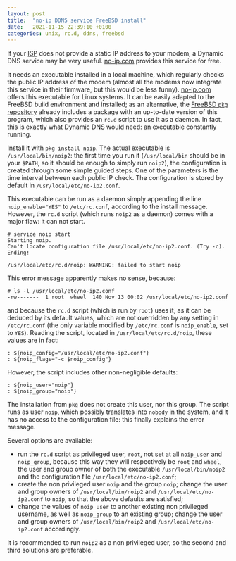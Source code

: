 ```yaml
---
layout: post
title:  "no-ip DDNS service FreeBSD install"
date:   2021-11-15 22:39:10 +0100
categories: unix, rc.d, ddns, freebsd
---
```

If your [ISP][isp] does not provide a static IP address to your modem, a Dynamic DNS service may be very useful. [no-ip.com][no-ip] provides this service for free.

It needs an executable installed in a local machine, which regularly checks the public IP address of the modem (almost all the modems now integrate this service in their firmware, but this would be less funny). [no-ip.com][no-ip] offers this executable for Linux systems. It can be easily adapted to the FreeBSD build environment and installed; as an alternative, the [FreeBSD `pkg` repository][pkg-repository] already includes a package with an up-to-date version of this program, which also provides an `rc.d` script to use it as a daemon. In fact, this is exactly what Dynamic DNS would need: an executable constantly running.

Install it with `pkg install noip`. The actual executable is `/usr/local/bin/noip2`: the first time you run it (`/usr/local/bin` should be in your `$PATH`, so it should be enough to simply run `noip2`), the configuration is created through some simple guided steps. One of the parameters is the time interval between each public IP check. The configuration is stored by default in `/usr/local/etc/no-ip2.conf`.

This executable can be run as a daemon simply appending the line `noip_enable="YES"` to `/etc/rc.conf`, according to the install message. However, the `rc.d` script (which runs `noip2` as a daemon) comes with a major flaw: it can not start.

    # service noip start
    Starting noip.
    Can't locate configuration file /usr/local/etc/no-ip2.conf. (Try -c). Ending!

    /usr/local/etc/rc.d/noip: WARNING: failed to start noip

This error message apparently makes no sense, because:

    # ls -l /usr/local/etc/no-ip2.conf
    -rw-------  1 root  wheel  140 Nov 13 00:02 /usr/local/etc/no-ip2.conf

and because the `rc.d` script (which is run by `root`) uses it, as it can be deduced by its default values, which are not overridden by any setting in `/etc/rc.conf` (the only variable modified by `/etc/rc.conf` is `noip_enable`, set to `YES`). Reading the script, located in `/usr/local/etc/rc.d/noip`, these values are in fact:

    : ${noip_config="/usr/local/etc/no-ip2.conf"}
    : ${noip_flags="-c $noip_config"}

However, the script includes other non-negligible defaults:

    : ${noip_user="noip"}
    : ${noip_group="noip"}

The installation from `pkg` does not create this user, nor this group. The script runs as user `noip`, which possibly translates into `nobody` in the system, and it has no access to the configuration file: this finally explains the error message.

Several options are available:

- run the `rc.d` script as privileged user, `root`, not set at all `noip_user` and `noip_group`, because this way they will respectively be `root` and `wheel`, the user and group owner of both the executable `/usr/local/bin/noip2` and the configuration file `/usr/local/etc/no-ip2.conf`;
- create the non privileged user `noip` and the group `noip`; change the user and group owners of `/usr/local/bin/noip2` and `/usr/local/etc/no-ip2.conf` to `noip`, so that the above defaults are satisfied;
- change the values of `noip_user` to another existing non privileged username, as well as `noip_group` to an existing group; change the user and group owners of `/usr/local/bin/noip2` and `/usr/local/etc/no-ip2.conf` accordingly.

It is recommended to run `noip2` as a non privileged user, so the second and third solutions are preferable.


[no-ip]: https://www.noip.com/
[isp]: https://en.wikipedia.org/wiki/Internet_service_provider
[pkg-repository]: https://www.freshports.org/
